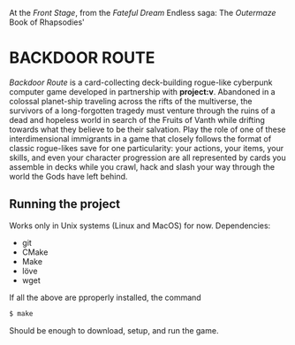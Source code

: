 
At the *Front Stage*, from the *Fateful Dream* Endless saga:
The *Outermaze* Book of Rhapsodies'

# BACKDOOR ROUTE

*Backdoor Route* is a card-collecting deck-building rogue-like cyberpunk
computer game developed in partnership with **project:v**. Abandoned in a
colossal planet-ship traveling across the rifts of the multiverse, the survivors
of a long-forgotten tragedy must venture through the ruins of a dead and
hopeless world in search of the Fruits of Vanth while drifting towards what they
believe to be their salvation. Play the role of one of these interdimensional
immigrants in a game that closely follows the format of classic rogue-likes save
for one particularity: your actions, your items, your skills, and even your
character progression are all represented by cards you assemble in decks while
you crawl, hack and slash your way through the world the Gods have left
behind.

## Running the project

Works only in Unix systems (Linux and MacOS) for now. Dependencies:

+ git
+ CMake
+ Make
+ löve
+ wget

If all the above are pproperly installed, the command

```bash
$ make
```

Should be enough to download, setup, and run the game.

